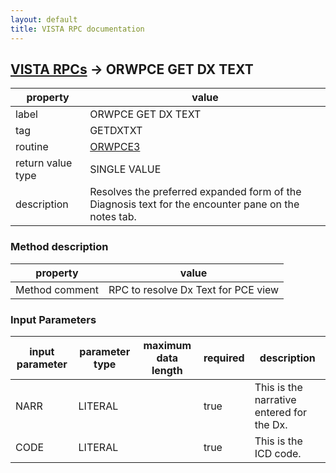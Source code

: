 ```yaml
---
layout: default
title: VISTA RPC documentation
---
```




## [VISTA RPCs](TableOfContent.md) &#8594; ORWPCE GET DX TEXT 

 property | value 
--- | --- 
 label | ORWPCE GET DX TEXT
 tag | GETDXTXT
 routine | [ORWPCE3](http://code.osehra.org/dox/Routine_ORWPCE3_source.html)
 return value type | SINGLE VALUE
 description | Resolves the preferred expanded form of the Diagnosis text for the encounter pane on the notes tab.


### Method description

 property | value 
--- | --- 
 Method comment | RPC to resolve Dx Text for PCE view

### Input Parameters

| input parameter | parameter type | maximum data length | required | description | 
| --- | --- | --- | --- | --- | 
| NARR | LITERAL |  | true | This is the narrative entered for the Dx. | 
| CODE | LITERAL |  | true | This is the ICD code. | 
